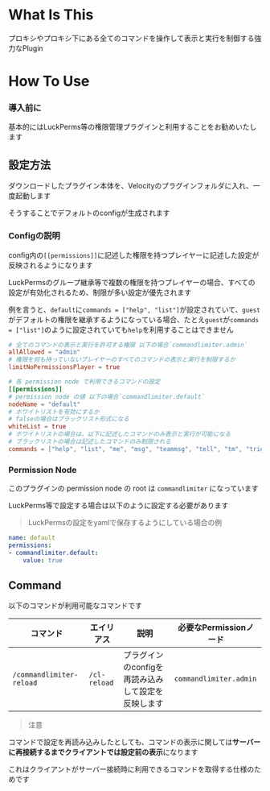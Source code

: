 # What Is This
プロキシやプロキシ下にある全てのコマンドを操作して表示と実行を制御する強力なPlugin

# How To Use
### 導入前に
基本的にはLuckPerms等の権限管理プラグインと利用することをお勧めいたします

## 設定方法
ダウンロードしたプラグイン本体を、Velocityのプラグインフォルダに入れ、一度起動します

そうすることでデフォルトのconfigが生成されます

### Configの説明

config内の`[[permissions]]`に記述した権限を持つプレイヤーに記述した設定が反映されるようになります

LuckPermsのグループ継承等で複数の権限を持つプレイヤーの場合、すべての設定が有効化されるため、制限が多い設定が優先されます

例を言うと、`default`に`commands = ["help", "list"]`が設定されていて、`guest`がデフォルトの権限を継承するようになっている場合、たとえ`guest`が`commands = ["list"]`のように設定されていても`help`を利用することはできません

```toml
# 全てのコマンドの表示と実行を許可する権限 以下の場合`commandlimiter.admin`
allAllowed = "admin"
# 権限を何も持っていないプレイヤーのすべてのコマンドの表示と実行を制限するか
limitNoPermissionsPlayer = true

# 各 permission node で利用できるコマンドの設定
[[permissions]]
# permission node の値 以下の場合`commandlimiter.default`
nodeName = "default"
# ホワイトリストを有効にするか
# falseの場合はブラックリスト形式になる
whiteList = true
# ホワイトリストの場合は、以下に記述したコマンドのみ表示と実行が可能になる
# ブラックリストの場合は記述したコマンドのみ制限される
commands = ["help", "list", "me", "msg", "teammsg", "tell", "tm", "trigger", "w", "random"]
```

### Permission Node
このプラグインの permission node の root は `commandlimiter` になっています

LuckPerms等で設定する場合は以下のように設定する必要があります

> LuckPermsの設定をyamlで保存するようにしている場合の例
```yaml
name: default
permissions:
- commandlimiter.default:
    value: true
```

## Command
以下のコマンドが利用可能なコマンドです

| コマンド                   |エイリアス     |  説明                                          | 必要なPermissionノード |
|---------------------------|-------------|-------------------------------------------------|-----------------------|
| `/commandlimiter-reload`  | `/cl-reload` | プラグインのconfigを再読み込みして設定を反映します | `commandlimiter.admin`|

> 注意

コマンドで設定を再読み込みしたとしても、コマンドの表示に関しては**サーバーに再接続するまでクライアントでは設定前の表示**になります

これはクライアントがサーバー接続時に利用できるコマンドを取得する仕様のためです